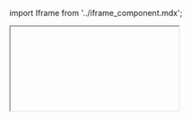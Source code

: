 import Iframe from '../iframe_component.mdx';

<Iframe id='components-blockquote--default' > </Iframe>
